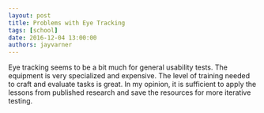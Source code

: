 ```yaml
---
layout: post
title: Problems with Eye Tracking
tags: [school]
date: 2016-12-04 13:00:00
authors: jayvarner
---
```


Eye tracking seems to be a bit much for general usability tests. The equipment is very specialized and expensive. The level of training needed to craft and evaluate tasks is great. In my opinion, it is sufficient to apply the lessons from published research and save the resources for more iterative testing.
